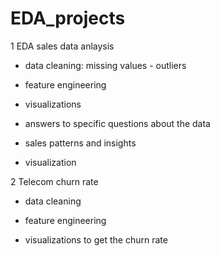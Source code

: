 # EDA_projects


1 EDA sales data anlaysis

  - data cleaning: missing values - outliers
  
  - feature engineering
  
  - visualizations
  
  - answers to specific questions about the data
  
  - sales patterns and insights
  
  - visualization
  
2 Telecom churn rate

  - data cleaning
  
  - feature engineering
  
  - visualizations to get the churn rate
  
